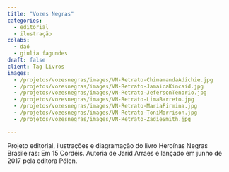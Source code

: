 ```yaml
---
title: "Vozes Negras"
categories:
  - editorial
  - ilustração
colabs:
  - daó
  - giulia fagundes
draft: false
client: Tag Livros
images:
  - /projetos/vozesnegras/images/VN-Retrato-ChimamandaAdichie.jpg
  - /projetos/vozesnegras/images/VN-Retrato-JamaicaKincaid.jpg
  - /projetos/vozesnegras/images/VN-Retrato-JefersonTenorio.jpg
  - /projetos/vozesnegras/images/VN-Retrato-LimaBarreto.jpg
  - /projetos/vozesnegras/images/VN-Retrato-MariaFirmina.jpg
  - /projetos/vozesnegras/images/VN-Retrato-ToniMorrison.jpg
  - /projetos/vozesnegras/images/VN-Retrato-ZadieSmith.jpg

---
```


Projeto editorial, ilustrações e diagramação do livro Heroínas Negras Brasileiras: Em 15 Cordéis.
Autoria de Jarid Arraes e lançado em junho de 2017 pela editora Pólen.
